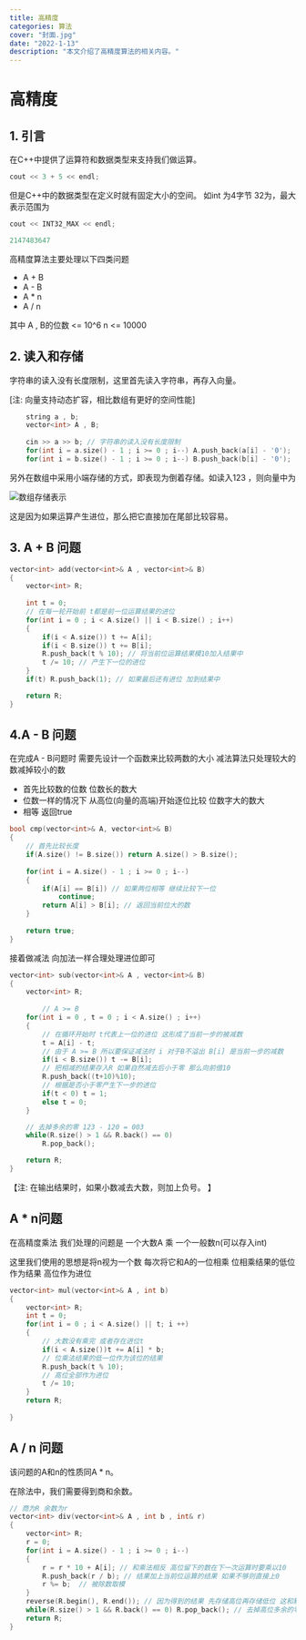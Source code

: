```yaml
---
title: 高精度
categories: 算法
cover: "封面.jpg"
date: "2022-1-13"
description: "本文介绍了高精度算法的相关内容。"
---
```


# 高精度

## 1.  引言

在C++中提供了运算符和数据类型来支持我们做运算。

```c++
cout << 3 + 5 << endl;
```

但是C++中的数据类型在定义时就有固定大小的空间。 如int 为4字节 32为，最大表示范围为

```c++
cout << INT32_MAX << endl;

2147483647
```

高精度算法主要处理以下四类问题

+ A + B
+ A - B
+ A * n
+ A / n

其中 A , B的位数 <= 10^6 n <= 10000

## 2. 读入和存储

字符串的读入没有长度限制，这里首先读入字符串，再存入向量。

[注: 向量支持动态扩容，相比数组有更好的空间性能]

```c++
    string a , b;
    vector<int> A , B;
    
    cin >> a >> b; // 字符串的读入没有长度限制
    for(int i = a.size() - 1 ; i >= 0 ; i--) A.push_back(a[i] - '0');
    for(int i = b.size() - 1 ; i >= 0 ; i--) B.push_back(b[i] - '0');
```

另外在数组中采用小端存储的方式，即表现为倒着存储。如读入123 ，则向量中为

![数组存储表示](数组存储表示.jpg)

这是因为如果运算产生进位，那么把它直接加在尾部比较容易。

## 3. A + B 问题

```c++
vector<int> add(vector<int>& A , vector<int>& B)
{
    vector<int> R;
    
    int t = 0;
    // 在每一轮开始前 t都是前一位运算结果的进位
    for(int i = 0 ; i < A.size() || i < B.size() ; i++)
    {
        if(i < A.size()) t += A[i];
        if(i < B.size()) t += B[i];
        R.push_back(t % 10); // 将当前位运算结果模10加入结果中
        t /= 10; // 产生下一位的进位
    }
    if(t) R.push_back(1); // 如果最后还有进位 加到结果中

    return R;
}
```

## 4.A - B 问题

在完成A - B问题时 需要先设计一个函数来比较两数的大小 减法算法只处理较大的数减掉较小的数

+ 首先比较数的位数 位数长的数大
+ 位数一样的情况下 从高位(向量的高端)开始逐位比较 位数字大的数大
+ 相等 返回true

```c++
bool cmp(vector<int>& A, vector<int>& B)
{
  	// 首先比较长度
    if(A.size() != B.size()) return A.size() > B.size();
  
    for(int i = A.size() - 1 ; i >= 0 ; i--)
    {
        if(A[i] == B[i]) // 如果两位相等 继续比较下一位
            continue;
        return A[i] > B[i]; // 返回当前位大的数
    }
    
    return true;
}
```

接着做减法 向加法一样合理处理进位即可

```c++
vector<int> sub(vector<int>& A , vector<int>& B)
{
    vector<int> R;
    
 		// A >= B 
    for(int i = 0 , t = 0 ; i < A.size() ; i++)
    {
        // 在循环开始时 t代表上一位的进位 这形成了当前一步的被减数
        t = A[i] - t;
      	// 由于 A >= B 所以要保证减法时 i 对于B不溢出 B[i] 是当前一步的减数
        if(i < B.size()) t -= B[i];
      	// 把相减的结果存入R 如果自然减去后小于零 那么向前借10
        R.push_back((t+10)%10);
      	// 根据是否小于零产生下一步的进位
        if(t < 0) t = 1;
        else t = 0;  
    }

    // 去掉多余的零 123 - 120 = 003 
    while(R.size() > 1 && R.back() == 0)
        R.pop_back();

    return R;
}
```

【注: 在输出结果时，如果小数减去大数，则加上负号。 】

## A * n问题

在高精度乘法 我们处理的问题是 一个大数A 乘 一个一般数n(可以存入int)

这里我们使用的思想是将n视为一个数 每次将它和A的一位相乘 位相乘结果的低位作为结果 高位作为进位

```c++
vector<int> mul(vector<int>& A , int b)
{
    vector<int> R;
    int t = 0;
    for(int i = 0 ; i < A.size() || t; i ++)
    {
        // 大数没有乘完 或者存在进位t
        if(i < A.size())t += A[i] * b;
      	// 位乘法结果的低一位作为该位的结果
        R.push_back(t % 10); 
      	// 高位全部作为进位
        t /= 10;
    }
    return R;
        
}
```

## A / n 问题

该问题的A和n的性质同A * n。

在除法中，我们需要得到商和余数。

```c++
// 商为R 余数为r
vector<int> div(vector<int>& A , int b , int& r)
{
    vector<int> R;
    r = 0;
    for(int i = A.size() - 1 ; i >= 0 ; i--)
    {
        r = r * 10 + A[i]; // 和乘法相反 高位留下的数在下一次运算时要乘以10
        R.push_back(r / b); // 结果加上当前位运算的结果 如果不够则直接上0
        r %= b;  // 被除数取模
    }
    reverse(R.begin(), R.end()); // 因为得到的结果 先存储高位再存储低位 这和默认的存储规则相反
    while(R.size() > 1 && R.back() == 0) R.pop_back(); // 去掉高位多余的零
    return R;
}
```

